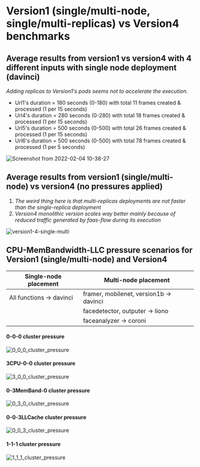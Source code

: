 # Version1 (single/multi-node, single/multi-replicas) vs Version4 benchmarks

## Average results from version1 vs version4 with 4 different inputs with single node deployment (davinci)

*Adding replicas to Version1's pods seems not to accelerate the execution.*

* Url1's duration = 180 seconds (0-180) with total 11 frames created & processed (1 per 15 seconds)
* Url4's duration = 280 seconds (0-280) with total 18 frames created & processed (1 per 15 seconds)
* Url5's duration = 500 seconds (0-500) with total 26 frames created & processed (1 per 15 seconds)
* Url6's duration = 500 seconds (0-500) with total 78 frames created & processed (1 per 5 seconds)

![Screenshot from 2022-02-04 10-38-27](https://user-images.githubusercontent.com/57920951/152516475-9b542414-3b81-4221-be99-28e5888d5744.png)

## Average results from version1 (single/multi-node) vs version4 (no pressures applied)

1. *The weird thing here is that multi-replicas deployments are not faster than the single-replica deployment*
2. *Version4 monolithic version scales way better mainly because of reduced traffic generated by faas-flow during its execution*

![version1-4-single-multi](https://user-images.githubusercontent.com/57920951/153644735-bdc69f30-88f3-4ba1-895e-eb1e7c49aebb.png)

## CPU-MemBandwidth-LLC pressure scenarios for Version1 (single/multi-node) and Version4

| Single-node placement | Multi-node placement |
| --- | --- |
| All functions &rarr; davinci | framer, mobilenet, version1b &rarr; davinci |
|  | facedetector, outputer &rarr; liono |
|  | faceanalyzer &rarr; coroni | 

#### 0-0-0 cluster pressure

![0_0_0_cluster_pressure](https://user-images.githubusercontent.com/57920951/154116994-b3e2e103-38b7-4e96-a6f8-619fde28532e.png)

#### 3CPU-0-0 cluster pressure

![3_0_0_cluster_pressure](https://user-images.githubusercontent.com/57920951/154298733-0c1b70ee-64df-492b-9127-8913a719dc4a.png)


#### 0-3MemBand-0 cluster pressure

![0_3_0_cluster_pressure](https://user-images.githubusercontent.com/57920951/154298766-013d69a7-702e-4192-8367-c02003f843c4.png)


#### 0-0-3LLCache cluster pressure

![0_0_3_cluster_pressure](https://user-images.githubusercontent.com/57920951/154260452-8a67c5e2-0304-4ba0-b994-8b6596c58181.png)

#### 1-1-1 cluster pressure

![1_1_1_cluster_pressure](https://user-images.githubusercontent.com/57920951/154334752-b4cf8d83-058e-48fb-87ba-1441770106c7.png)
